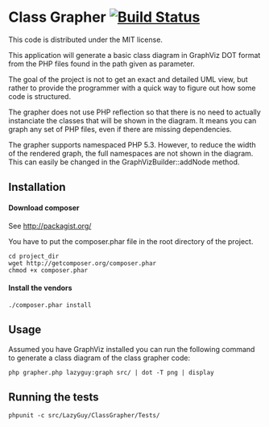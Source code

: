 Class Grapher [![Build Status](https://secure.travis-ci.org/sixty-nine/ClassGrapher.png)](http://travis-ci.org/sixty-nine/ClassGrapher)
=============

This code is distributed under the MIT license.

This application will generate a basic class diagram in GraphViz DOT format from
the PHP files found in the path given as parameter.

The goal of the project is not to get an exact and detailed UML view, but rather
to provide the programmer with a quick way to figure out how some code is structured.

The grapher does not use PHP reflection so that there is no need to actually instanciate
the classes that will be shown in the diagram. It means you can graph any set of PHP
files, even if there are missing dependencies.

The grapher supports namespaced PHP 5.3. However, to reduce the width of the rendered 
graph, the full namespaces are not shown in the diagram. This can easily be changed in
the GraphVizBuilder::addNode method.

Installation
------------

#### Download composer

See http://packagist.org/

You have to put the composer.phar file in the root directory of the project.

```
cd project_dir
wget http://getcomposer.org/composer.phar
chmod +x composer.phar
```

#### Install the vendors

```
./composer.phar install
```

Usage
-----

Assumed you have GraphViz installed you can run the following command to generate
a class diagram of the class grapher code:

```
php grapher.php lazyguy:graph src/ | dot -T png | display
```

Running the tests
-----------------

```
phpunit -c src/LazyGuy/ClassGrapher/Tests/
```
